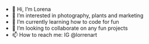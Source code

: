 - 👋 Hi, I’m Lorena
- 👀 I’m interested in photography, plants and marketing
- 🌱 I’m currently learning how to code for fun
- 💞️ I’m looking to collaborate on any fun projects
- 📫 How to reach me: IG @lorrenart

<!---
lor-23/lor-23 is a ✨ special ✨ repository because its `README.md` (this file) appears on your GitHub profile.
You can click the Preview link to take a look at your changes.
--->
